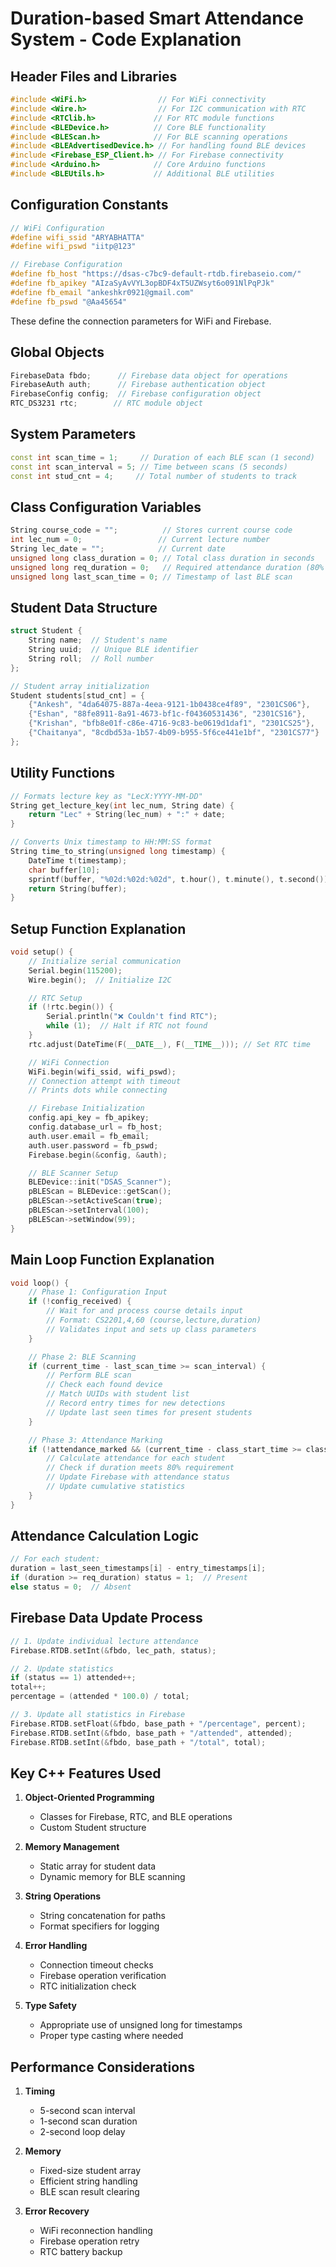 # Duration-based Smart Attendance System - Code Explanation

## Header Files and Libraries
```cpp
#include <WiFi.h>                // For WiFi connectivity
#include <Wire.h>                // For I2C communication with RTC
#include <RTClib.h>             // For RTC module functions
#include <BLEDevice.h>          // Core BLE functionality
#include <BLEScan.h>            // For BLE scanning operations
#include <BLEAdvertisedDevice.h> // For handling found BLE devices
#include <Firebase_ESP_Client.h> // For Firebase connectivity
#include <Arduino.h>            // Core Arduino functions
#include <BLEUtils.h>           // Additional BLE utilities
```

## Configuration Constants
```cpp
// WiFi Configuration
#define wifi_ssid "ARYABHATTA"
#define wifi_pswd "iitp@123"

// Firebase Configuration
#define fb_host "https://dsas-c7bc9-default-rtdb.firebaseio.com/"
#define fb_apikey "AIzaSyAvVYL3opBDF4xT5UZWsyt6o091NlPqPJk"
#define fb_email "ankeshkr0921@gmail.com"
#define fb_pswd "@Aa45654"
```
These define the connection parameters for WiFi and Firebase.

## Global Objects
```cpp
FirebaseData fbdo;      // Firebase data object for operations
FirebaseAuth auth;      // Firebase authentication object
FirebaseConfig config;  // Firebase configuration object
RTC_DS3231 rtc;        // RTC module object
```

## System Parameters
```cpp
const int scan_time = 1;     // Duration of each BLE scan (1 second)
const int scan_interval = 5; // Time between scans (5 seconds)
const int stud_cnt = 4;     // Total number of students to track
```

## Class Configuration Variables
```cpp
String course_code = "";          // Stores current course code
int lec_num = 0;                 // Current lecture number
String lec_date = "";            // Current date
unsigned long class_duration = 0; // Total class duration in seconds
unsigned long req_duration = 0;   // Required attendance duration (80% of total)
unsigned long last_scan_time = 0; // Timestamp of last BLE scan
```

## Student Data Structure
```cpp
struct Student {
    String name;  // Student's name
    String uuid;  // Unique BLE identifier
    String roll;  // Roll number
};

// Student array initialization
Student students[stud_cnt] = {
    {"Ankesh", "4da64075-887a-4eea-9121-1b0438ce4f89", "2301CS06"},
    {"Eshan", "88fe8911-8a91-4673-bf1c-f04360531436", "2301CS16"},
    {"Krishan", "bfb8e01f-c86e-4716-9c83-be0619d1daf1", "2301CS25"},
    {"Chaitanya", "8cdbd53a-1b57-4b09-b955-5f6ce441e1bf", "2301CS77"}
};
```

## Utility Functions
```cpp
// Formats lecture key as "LecX:YYYY-MM-DD"
String get_lecture_key(int lec_num, String date) {
    return "Lec" + String(lec_num) + ":" + date;
}

// Converts Unix timestamp to HH:MM:SS format
String time_to_string(unsigned long timestamp) {
    DateTime t(timestamp);
    char buffer[10];
    sprintf(buffer, "%02d:%02d:%02d", t.hour(), t.minute(), t.second());
    return String(buffer);
}
```

## Setup Function Explanation
```cpp
void setup() {
    // Initialize serial communication
    Serial.begin(115200);
    Wire.begin();  // Initialize I2C

    // RTC Setup
    if (!rtc.begin()) {
        Serial.println("❌ Couldn't find RTC");
        while (1);  // Halt if RTC not found
    }
    rtc.adjust(DateTime(F(__DATE__), F(__TIME__))); // Set RTC time

    // WiFi Connection
    WiFi.begin(wifi_ssid, wifi_pswd);
    // Connection attempt with timeout
    // Prints dots while connecting

    // Firebase Initialization
    config.api_key = fb_apikey;
    config.database_url = fb_host;
    auth.user.email = fb_email;
    auth.user.password = fb_pswd;
    Firebase.begin(&config, &auth);

    // BLE Scanner Setup
    BLEDevice::init("DSAS_Scanner");
    pBLEScan = BLEDevice::getScan();
    pBLEScan->setActiveScan(true);
    pBLEScan->setInterval(100);
    pBLEScan->setWindow(99);
}
```

## Main Loop Function Explanation
```cpp
void loop() {
    // Phase 1: Configuration Input
    if (!config_received) {
        // Wait for and process course details input
        // Format: CS2201,4,60 (course,lecture,duration)
        // Validates input and sets up class parameters
    }

    // Phase 2: BLE Scanning
    if (current_time - last_scan_time >= scan_interval) {
        // Perform BLE scan
        // Check each found device
        // Match UUIDs with student list
        // Record entry times for new detections
        // Update last seen times for present students
    }

    // Phase 3: Attendance Marking
    if (!attendance_marked && (current_time - class_start_time >= class_duration)) {
        // Calculate attendance for each student
        // Check if duration meets 80% requirement
        // Update Firebase with attendance status
        // Update cumulative statistics
    }
}
```

## Attendance Calculation Logic
```cpp
// For each student:
duration = last_seen_timestamps[i] - entry_timestamps[i];
if (duration >= req_duration) status = 1;  // Present
else status = 0;  // Absent
```

## Firebase Data Update Process
```cpp
// 1. Update individual lecture attendance
Firebase.RTDB.setInt(&fbdo, lec_path, status);

// 2. Update statistics
if (status == 1) attended++;
total++;
percentage = (attended * 100.0) / total;

// 3. Update all statistics in Firebase
Firebase.RTDB.setFloat(&fbdo, base_path + "/percentage", percent);
Firebase.RTDB.setInt(&fbdo, base_path + "/attended", attended);
Firebase.RTDB.setInt(&fbdo, base_path + "/total", total);
```

## Key C++ Features Used
1. **Object-Oriented Programming**
   - Classes for Firebase, RTC, and BLE operations
   - Custom Student structure

2. **Memory Management**
   - Static array for student data
   - Dynamic memory for BLE scanning

3. **String Operations**
   - String concatenation for paths
   - Format specifiers for logging

4. **Error Handling**
   - Connection timeout checks
   - Firebase operation verification
   - RTC initialization check

5. **Type Safety**
   - Appropriate use of unsigned long for timestamps
   - Proper type casting where needed

## Performance Considerations
1. **Timing**
   - 5-second scan interval
   - 1-second scan duration
   - 2-second loop delay

2. **Memory**
   - Fixed-size student array
   - Efficient string handling
   - BLE scan result clearing

3. **Error Recovery**
   - WiFi reconnection handling
   - Firebase operation retry
   - RTC battery backup 